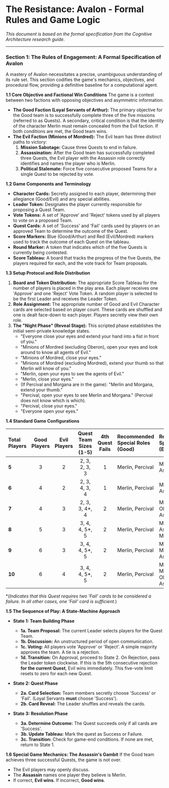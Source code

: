 # The Resistance: Avalon - Formal Rules and Game Logic

*This document is based on the formal specification from the Cognitive Architecture research guide.*

---

### Section 1: The Rules of Engagement: A Formal Specification of Avalon

A mastery of Avalon necessitates a precise, unambiguous understanding of its rule set. This section codifies the game's mechanics, objectives, and procedural flow, providing a definitive baseline for a computational agent.

**1.1 Core Objective and Factional Win Conditions**
The game is a contest between two factions with opposing objectives and asymmetric information.

*   **The Good Faction (Loyal Servants of Arthur):** The primary objective for the Good team is to successfully complete three of the five missions (referred to as Quests). A secondary, critical condition is that the identity of the character Merlin must remain concealed from the Evil faction. If both conditions are met, the Good team wins.
*   **The Evil Faction (Minions of Mordred):** The Evil team has three distinct paths to victory:
    1.  **Mission Sabotage:** Cause three Quests to end in failure.
    2.  **Assassination:** After the Good team has successfully completed three Quests, the Evil player with the Assassin role correctly identifies and names the player who is Merlin.
    3.  **Political Stalemate:** Force five consecutive proposed Teams for a single Quest to be rejected by vote.

**1.2 Game Components and Terminology**
*   **Character Cards:** Secretly assigned to each player, determining their allegiance (Good/Evil) and any special abilities.
*   **Leader Token:** Designates the player currently responsible for proposing a Quest Team.
*   **Vote Tokens:** A set of 'Approve' and 'Reject' tokens used by all players to vote on a proposed Team.
*   **Quest Cards:** A set of 'Success' and 'Fail' cards used by players on an approved Team to determine the outcome of the Quest.
*   **Score Markers:** Blue (Good/Arthur) and Red (Evil/Mordred) markers used to track the outcome of each Quest on the tableau.
*   **Round Marker:** A token that indicates which of the five Quests is currently being contested.
*   **Score Tableau:** A board that tracks the progress of the five Quests, the players required for each, and the vote track for Team proposals.

**1.3 Setup Protocol and Role Distribution**
1.  **Board and Token Distribution:** The appropriate Score Tableau for the number of players is placed in the play area. Each player receives one 'Approve' and one 'Reject' Vote Token. A random player is selected to be the first Leader and receives the Leader Token.
2.  **Role Assignment:** The appropriate number of Good and Evil Character cards are selected based on player count. These cards are shuffled and one is dealt face-down to each player. Players secretly view their own role.
3.  **The "Night Phase" (Reveal Stage):** This scripted phase establishes the initial semi-private knowledge states.
    *   "Everyone close your eyes and extend your hand into a fist in front of you."
    *   "Minions of Mordred (excluding Oberon), open your eyes and look around to know all agents of Evil."
    *   "Minions of Mordred, close your eyes."
    *   "Minions of Mordred (excluding Mordred), extend your thumb so that Merlin will know of you."
    *   "Merlin, open your eyes to see the agents of Evil."
    *   "Merlin, close your eyes."
    *   (If Percival and Morgana are in the game): "Merlin and Morgana, extend your thumb."
    *   "Percival, open your eyes to see Merlin and Morgana." (Percival does not know which is which).
    *   "Percival, close your eyes."
    *   "Everyone open your eyes."

**1.4 Standard Game Configurations**

| Total Players | Good Players | Evil Players | Quest Team Sizes (1-5) | 4th Quest Fails | Recommended Special Roles (Good) | Recommended Special Roles (Evil) |
| :--- | :---: | :---: | :---: | :---: | :--- | :--- |
| **5** | 3 | 2 | 2, 3, 2, 3, 3 | 1 | Merlin, Percival | Morgana, Assassin |
| **6** | 4 | 2 | 2, 3, 4, 3, 4 | 1 | Merlin, Percival | Morgana, Assassin |
| **7** | 4 | 3 | 2, 3, 3, 4*, 4 | 2 | Merlin, Percival | Morgana, Oberon, Assassin |
| **8** | 5 | 3 | 3, 4, 4, 5*, 5 | 2 | Merlin, Percival | Morgana, Assassin, Minion |
| **9** | 6 | 3 | 3, 4, 4, 5*, 5 | 2 | Merlin, Percival | Mordred, Morgana, Assassin |
| **10**| 6 | 4 | 3, 4, 4, 5*, 5 | 2 | Merlin, Percival | Mordred, Morgana, Oberon, Assassin |
*(*Indicates that this Quest requires two 'Fail' cards to be considered a failure. In all other cases, one 'Fail' card is sufficient.*)

**1.5 The Sequence of Play: A State-Machine Approach**

*   **State 1: Team Building Phase**
    *   **1a. Team Proposal:** The current Leader selects players for the Quest Team.
    *   **1b. Discussion:** An unstructured period of open communication.
    *   **1c. Voting:** All players vote 'Approve' or 'Reject'. A simple majority approves the team. A tie is a rejection.
    *   **1d. Transition:** On Approval, proceed to State 2. On Rejection, pass the Leader token clockwise. If this is the 5th consecutive rejection **for the current Quest**, Evil wins immediately. This five-vote limit resets to zero for each new Quest.

*   **State 2: Quest Phase**
    *   **2a. Card Selection:** Team members secretly choose 'Success' or 'Fail'. (Loyal Servants **must** choose 'Success').
    *   **2b. Card Reveal:** The Leader shuffles and reveals the cards.

*   **State 3: Resolution Phase**
    *   **3a. Determine Outcome:** The Quest succeeds only if all cards are 'Success'.
    *   **3b. Update Tableau:** Mark the quest as Success or Failure.
    *   **3c. Transition:** Check for game-end conditions. If none are met, return to State 1.

**1.6 Special Game Mechanics: The Assassin's Gambit**
If the Good team achieves three successful Quests, the game is not over.
*   The Evil players may openly discuss.
*   The **Assassin** names one player they believe is Merlin.
*   If correct, **Evil wins**. If incorrect, **Good wins**.
